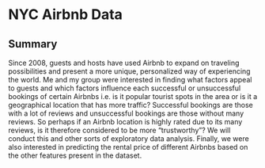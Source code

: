 # NYC Airbnb Data

## Summary

Since 2008, guests and hosts have used Airbnb to expand on traveling possibilities and present a more unique, personalized way of experiencing the world. Me and my group were interested in finding what factors appeal to guests and which factors influence each successful or unsuccessful bookings of certain Airbnbs i.e. is it popular tourist spots in the area or is it a geographical location that has more traffic? Successful bookings are those with a lot of reviews and unsuccessful bookings are those without many reviews. So perhaps if an Airbnb location is highly rated due to its many reviews, is it therefore considered to be more “trustworthy”? We will conduct this and other sorts of exploratory data analysis. Finally, we were also interested in predicting the rental price of different Airbnbs based on the other features present in the dataset. 
